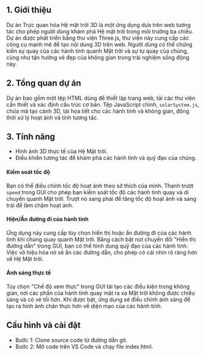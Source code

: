 ## 1. Giới thiệu

Dự án Trực quan hóa Hệ mặt trời 3D là một ứng dụng dựa trên web tương tác cho phép người dùng khám phá Hệ mặt trời trong môi trường ba chiều. Dự án được phát triển bằng thư viện Three.js, thư viện này cung cấp các công cụ mạnh mẽ để tạo nội dung 3D trên web. Người dùng có thể chứng kiến ​​sự quay của các hành tinh quanh Mặt trời và sự tự quay của chúng, cũng như tận hưởng vẻ đẹp của không gian trong trải nghiệm sống động này.

## 2. Tổng quan dự án

Dự án bao gồm một tệp HTML dùng để thiết lập trang web, tải các thư viện cần thiết và xác định cấu trúc cơ bản. Tệp JavaScript chính, `solarSystem.js`, chứa mã tạo cảnh 3D, tải họa tiết cho các hành tinh và không gian, đồng thời xử lý hoạt ảnh và tính tương tác.

## 3. Tính năng

- Hình ảnh 3D thực tế của Hệ Mặt trời.
- Điều khiển tương tác để khám phá các hành tinh và quỹ đạo của chúng.

#### Kiểm soát tốc độ

Bạn có thể điều chỉnh tốc độ hoạt ảnh theo sở thích của mình. Thanh trượt `speed` trong GUI cho phép bạn kiểm soát tốc độ các hành tinh quay và di chuyển quanh Mặt trời. Trượt nó sang phải để tăng tốc độ hoạt ảnh và sang trái để làm chậm hoạt ảnh.

#### Hiện/Ẩn đường đi của hành tinh

Ứng dụng này cung cấp tùy chọn hiển thị hoặc ẩn đường đi của các hành tinh khi chúng quay quanh Mặt trời. Bằng cách bật nút chuyển đổi "Hiển thị đường dẫn" trong GUI, bạn có thể hình dung quỹ đạo của các hành tinh. Việc vô hiệu hóa nó sẽ ẩn các đường dẫn, cho phép có cái nhìn rõ ràng hơn về Hệ Mặt trời.

#### Ánh sáng thực tế

Tùy chọn "Chế độ xem thực" trong GUI tái tạo các điều kiện trong không gian, nơi các phần của hành tinh quay mặt ra xa Mặt trời không được chiếu sáng và có vẻ tối hơn. Khi được bật, ứng dụng sẽ điều chỉnh ánh sáng để tạo ra hình ảnh chân thực hơn về diện mạo của các hành tinh.

## Cấu hình và cài đặt
- Bước 1: Clone source code từ đường dẫn git.
- Bước 2: Mở code trên VS Code và chạy file index.html.